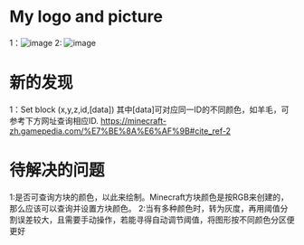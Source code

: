# My logo and picture

 1：![image](https://github.com/shiep18/EIS2020/blob/master/students/ZiYuan%20Wu/Minecraft-Opencv/mypic.png)
 2: ![image](https://github.com/shiep18/EIS2020/blob/master/students/ZiYuan%20Wu/Minecraft-Opencv/mypic2.png)

# 新的发现

 1：Set block (x,y,z,id,[data]) 其中[data]可对应同一ID的不同颜色，如羊毛，可参考下方网址查询相应ID.
 https://minecraft-zh.gamepedia.com/%E7%BE%8A%E6%AF%9B#cite_ref-2

# 待解决的问题

  1:是否可查询方块的颜色，以此来绘制。Minecraft方块颜色是按RGB来创建的，那么应该可以查询并设置方块颜色。
  2:当有多种颜色时，转为灰度，再用阈值分割误差较大，且需要手动操作，若能寻得自动调节阈值，将图形按不同颜色分区便更好
